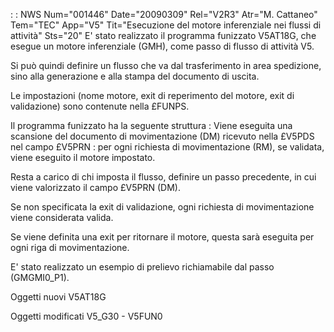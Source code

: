  :  : NWS Num="001446" Date="20090309" Rel="V2R3" Atr="M. Cattaneo" Tem="TEC" App="V5" Tit="Esecuzione del motore inferenziale nei flussi di attività" Sts="20"
E' stato realizzato il programma funizzato V5AT18G, che esegue un motore inferenziale (GMH), come passo di flusso di attività V5.

Si può quindi definire un flusso che va dal trasferimento in area spedizione, sino alla generazione
e alla stampa del documento di uscita.

Le impostazioni (nome motore, exit di reperimento del motore, exit di validazione) sono contenute nella £FUNPS.

Il programma funizzato ha la seguente struttura : 
Viene eseguita una scansione del documento di movimentazione (DM) ricevuto nella £V5PDS nel campo £V5PRN :  per ogni richiesta di movimentazione (RM), se validata, viene eseguito il motore impostato.

Resta a carico di chi imposta il flusso, definire un passo precedente, in cui viene valorizzato il
campo £V5PRN (DM).

Se non specificata la exit di validazione, ogni richiesta di movimentazione viene considerata valida.

Se viene definita una exit per ritornare il motore, questa sarà eseguita per ogni riga di movimentazione.

E' stato realizzato un esempio di prelievo richiamabile dal passo (GMGMI0_P1).

Oggetti nuovi
V5AT18G

Oggetti modificati
V5_G30 - V5FUN0
